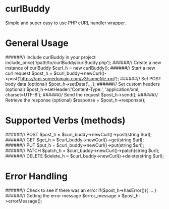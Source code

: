 # curlBuddy
Simple and super easy to use PHP cURL handler wrapper.

# General Usage
######// Include curlBuddy in your project
include_once('/path/to/curlBuddy/curlBuddy.php');
######// Create a new instance of curlBuddy
$curl_h = new curlBuddy();
######// Start a new curl request
$post_h = $curl_buddy->newCurl()->post('https://api.somedomain.com/v3/somefile.xml');
######// Set POST body data (optional)
$post_h->setData('<?xml version="1.0" encoding="UTF-8"?><request>...</request>');
######// Set custom headers (optional)
$post_h->setHeader('Content-Type:', 'application/xml; charset=UTF-8');
######// Send the request
$post_h->send();
######// Retrieve the response (optional)
$response = $post_h->response();

# Supported Verbs (methods)
######// POST
$post_h = $curl_buddy->newCurl()->post(string $url);
######// GET
$get_h = $curl_buddy->newCurl()->get(string $url);
######// PUT
$put_h = $curl_buddy->newCurl()->put(string $url);
######// PATCH
$patch_h = $curl_buddy->newCurl()->patch(string $url);
######// DELETE
$delete_h = $curl_buddy->newCurl()->delete(string $url);

# Error Handling
######// Check to see if there was an error
if($post_h->hasError()){ ... }
######// Getting the error message
$error_message = $post_h->errorMessage();
